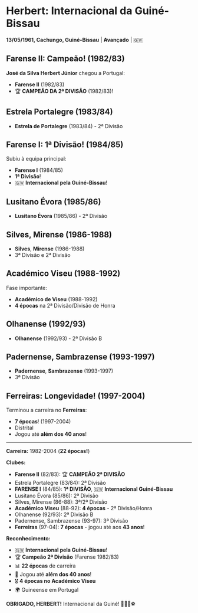 # Herbert: Internacional da Guiné-Bissau

**13/05/1961, Cachungo, Guiné-Bissau** | **Avançado** | 🇬🇼

## Farense II: Campeão! (1982/83)

**José da Silva Herbert Júnior** chegou a Portugal:
- **Farense II** (1982/83)
- 🏆 **CAMPEÃO DA 2ª DIVISÃO** (1982/83)!

## Estrela Portalegre (1983/84)

- **Estrela de Portalegre** (1983/84) - 2ª Divisão

## Farense I: 1ª Divisão! (1984/85)

Subiu à equipa principal:
- **Farense I** (1984/85)
- **1ª Divisão**!
- 🇬🇼 **Internacional pela Guiné-Bissau**!

## Lusitano Évora (1985/86)

- **Lusitano Évora** (1985/86) - 2ª Divisão

## Silves, Mirense (1986-1988)

- **Silves**, **Mirense** (1986-1988)
- 3ª Divisão e 2ª Divisão

## Académico Viseu (1988-1992)

Fase importante:
- **Académico de Viseu** (1988-1992)
- **4 épocas** na 2ª Divisão/Divisão de Honra

## Olhanense (1992/93)

- **Olhanense** (1992/93) - 2ª Divisão B

## Padernense, Sambrazense (1993-1997)

- **Padernense**, **Sambrazense** (1993-1997)
- 3ª Divisão

## Ferreiras: Longevidade! (1997-2004)

Terminou a carreira no **Ferreiras**:
- **7 épocas**! (1997-2004)
- Distrital
- Jogou até **além dos 40 anos**!

---

**Carreira:** 1982-2004 (**22 épocas!**)

**Clubes:**
- **Farense II** (82/83): 🏆 **CAMPEÃO 2ª DIVISÃO**
- Estrela Portalegre (83/84): 2ª Divisão
- **FARENSE I** (84/85): **1ª DIVISÃO**, 🇬🇼 **Internacional Guiné-Bissau**
- Lusitano Évora (85/86): 2ª Divisão
- Silves, Mirense (86-88): 3ª/2ª Divisão
- **Académico Viseu** (88-92): **4 épocas** - 2ª Divisão/Honra
- Olhanense (92/93): 2ª Divisão B
- Padernense, Sambrazense (93-97): 3ª Divisão
- **Ferreiras** (97-04): **7 épocas** - jogou até aos **43 anos**!

**Reconhecimento:**
- 🇬🇼 **Internacional pela Guiné-Bissau**!
- 🏆 **Campeão 2ª Divisão** (Farense 1982/83)
- 📊 **22 épocas** de carreira
- 💪 Jogou até **além dos 40 anos**!
- 🎖️ **4 épocas no Académico Viseu**
- 🌍 Guineense em Portugal

**OBRIGADO, HERBERT!** Internacional da Guiné! 🦁🇬🇼⚽
